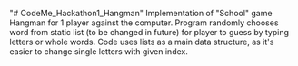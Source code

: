 "# CodeMe_Hackathon1_Hangman" 
Implementation of "School" game Hangman for 1 player against the computer.
Program randomly chooses word from static list (to be changed in future)
for player to guess by typing letters or whole words.
Code uses lists as a main data structure, as it's easier to change single letters with given index.
